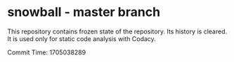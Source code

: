 # snowball - master branch

This repository contains frozen state of the repository.
Its history is cleared. It is used only for static code
analysis with Codacy.

Commit Time: 1705038289